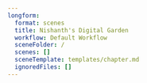```yaml
---
longform:
  format: scenes
  title: Nishanth's Digital Garden
  workflow: Default Workflow
  sceneFolder: /
  scenes: []
  sceneTemplate: templates/chapter.md
  ignoredFiles: []
---
```

